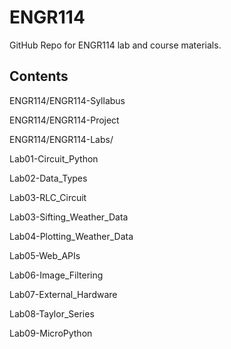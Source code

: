 # ENGR114

GitHub Repo for ENGR114 lab and course materials.

## Contents

ENGR114/ENGR114-Syllabus

ENGR114/ENGR114-Project

ENGR114/ENGR114-Labs/

Lab01-Circuit_Python

Lab02-Data_Types

Lab03-RLC_Circuit

Lab03-Sifting_Weather_Data

Lab04-Plotting_Weather_Data

Lab05-Web_APIs

Lab06-Image_Filtering

Lab07-External_Hardware

Lab08-Taylor_Series

Lab09-MicroPython
